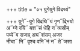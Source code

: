 +++
title = "०५ युगेयुगे विदथ्यं"

+++
युगे᳓-युगे विदथि᳓यं गृण᳓द्भियो  
अ᳓ग्ने रयिं᳓ यश᳓सं धेहि न᳓व्यसीम्  
पव्ये᳓व राजन्न् अघ᳓शंसम् अजर  
नीचा᳓ नि᳓ वृश्च वनि᳓नं न᳓ ते᳓जसा